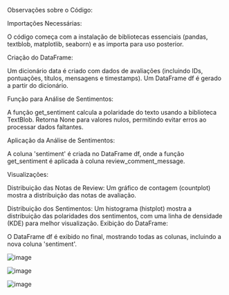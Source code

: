 Observações sobre o Código:

Importações Necessárias:

O código começa com a instalação de bibliotecas essenciais (pandas, textblob, matplotlib, seaborn) e as importa para uso posterior.

Criação do DataFrame:

Um dicionário data é criado com dados de avaliações (incluindo IDs, pontuações, títulos, mensagens e timestamps).
Um DataFrame df é gerado a partir do dicionário.

Função para Análise de Sentimentos:

A função get_sentiment calcula a polaridade do texto usando a biblioteca TextBlob. Retorna None para valores nulos, permitindo evitar erros ao processar dados faltantes.

Aplicação da Análise de Sentimentos:

A coluna 'sentiment' é criada no DataFrame df, onde a função get_sentiment é aplicada à coluna review_comment_message.

Visualizações:

Distribuição das Notas de Review: Um gráfico de contagem (countplot) mostra a distribuição das notas de avaliação.

Distribuição dos Sentimentos: Um histograma (histplot) mostra a distribuição das polaridades dos sentimentos, com uma linha de densidade (KDE) para melhor visualização.
Exibição do DataFrame:

O DataFrame df é exibido no final, mostrando todas as colunas, incluindo a nova coluna 'sentiment'.

![image](https://github.com/user-attachments/assets/e5c1f345-a1dc-41ca-b986-661e90f66e3d)

![image](https://github.com/user-attachments/assets/03093d0a-da87-41ce-b57e-7ab1c5935bb4)

![image](https://github.com/user-attachments/assets/c0ac596a-4192-47a0-bcd3-ecf24100de32)
